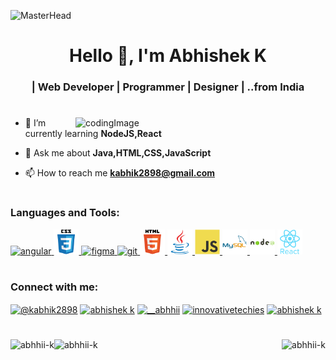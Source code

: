 ![MasterHead](https://1.bp.blogspot.com/-7A4WynwLsMw/XbBpCXG8fHI/AAAAAAAAMt4/uOa1bpLskYgrwGbllhSu2SDj_Mig8SXJQCLcBGAsYHQ/s1600/2000_600px.gif)
<h1 align="center">Hello 👋, I'm <span color="#ffae00" font-height="50">Abhishek K</span></h1>
<h3 align="center">| Web Developer | Programmer | Designer |   ..from India</h3>
<h1></h1>
<h3></h3>
<img align="right" width="400" src="https://i.pinimg.com/originals/84/88/9a/84889ad9e996c2c74ffdf33e73378c66.gif" alt="codingImage">
<h3></h3>


- 🌱 I’m currently learning **NodeJS,React**

- 💬 Ask me about **Java,HTML,CSS,JavaScript**

- 📫 How to reach me **kabhik2898@gmail.com**

<h1></h1>


<h3 align="left">Languages and Tools:</h3>
<p align="left"> <a href="https://angular.io" target="_blank" rel="noreferrer"> <img src="https://angular.io/assets/images/logos/angular/angular.svg" alt="angular" width="40" height="40"/> </a> <a href="https://www.w3schools.com/css/" target="_blank" rel="noreferrer"> <img src="https://raw.githubusercontent.com/devicons/devicon/master/icons/css3/css3-original-wordmark.svg" alt="css3" width="40" height="40"/> </a> <a href="https://www.figma.com/" target="_blank" rel="noreferrer"> <img src="https://www.vectorlogo.zone/logos/figma/figma-icon.svg" alt="figma" width="40" height="40"/> </a> <a href="https://git-scm.com/" target="_blank" rel="noreferrer"> <img src="https://www.vectorlogo.zone/logos/git-scm/git-scm-icon.svg" alt="git" width="40" height="40"/> </a> <a href="https://www.w3.org/html/" target="_blank" rel="noreferrer"> <img src="https://raw.githubusercontent.com/devicons/devicon/master/icons/html5/html5-original-wordmark.svg" alt="html5" width="40" height="40"/> </a> <a href="https://www.java.com" target="_blank" rel="noreferrer"> <img src="https://raw.githubusercontent.com/devicons/devicon/master/icons/java/java-original.svg" alt="java" width="40" height="40"/> </a> <a href="https://developer.mozilla.org/en-US/docs/Web/JavaScript" target="_blank" rel="noreferrer"> <img src="https://raw.githubusercontent.com/devicons/devicon/master/icons/javascript/javascript-original.svg" alt="javascript" width="40" height="40"/> </a> <a href="https://www.mysql.com/" target="_blank" rel="noreferrer"> <img src="https://raw.githubusercontent.com/devicons/devicon/master/icons/mysql/mysql-original-wordmark.svg" alt="mysql" width="40" height="40"/> </a> <a href="https://nodejs.org" target="_blank" rel="noreferrer"> <img src="https://raw.githubusercontent.com/devicons/devicon/master/icons/nodejs/nodejs-original-wordmark.svg" alt="nodejs" width="40" height="40"/> </a> <a href="https://reactjs.org/" target="_blank" rel="noreferrer"> <img src="https://raw.githubusercontent.com/devicons/devicon/master/icons/react/react-original-wordmark.svg" alt="react" width="40" height="40"/> </a> </p>

<h1></h1> 

<h3 align="left">Connect with me:</h3>
<p align="left">
<a href="https://codepen.io/kabhik2898" target="blank"><img align="center" src="https://raw.githubusercontent.com/rahuldkjain/github-profile-readme-generator/master/src/images/icons/Social/codepen.svg" alt="@kabhik2898" height="30" width="40" /></a>
<a href="https://www.linkedin.com/in/kabhik2898/" target="blank"><img align="center" src="https://raw.githubusercontent.com/rahuldkjain/github-profile-readme-generator/master/src/images/icons/Social/linked-in-alt.svg" alt="abhishek k" height="30" width="40" /></a>
<a href="https://instagram.com/__abhhii" target="blank"><img align="center" src="https://raw.githubusercontent.com/rahuldkjain/github-profile-readme-generator/master/src/images/icons/Social/instagram.svg" alt="__abhhii" height="30" width="40" /></a>
<a href="https://www.youtube.com/channel/UCDgkdXP7Xc7kjFT2y8GrP6w" target="blank"><img align="center" src="https://raw.githubusercontent.com/rahuldkjain/github-profile-readme-generator/master/src/images/icons/Social/youtube.svg" alt="innovativetechies" height="30" width="40" /></a>
<a href="https://www.hackerrank.com/kabhik2898" target="blank"><img align="center" src="https://raw.githubusercontent.com/rahuldkjain/github-profile-readme-generator/master/src/images/icons/Social/hackerrank.svg" alt="abhishek k" height="30" width="40" /></a>
</p>

<h1></h1> 

<p><img align="left" src="https://github-readme-stats.vercel.app/api/top-langs?username=abhhii-k&show_icons=true&locale=en&layout=compact" alt="abhhii-k" /></p>



<p><img align="right" src="https://github-readme-streak-stats.herokuapp.com/?user=abhhii-k&" alt="abhhii-k" /></p>


<h1></h1> 
<p>&nbsp;<img align="left" src="https://github-readme-stats.vercel.app/api?username=abhhii-k&show_icons=true&locale=en" alt="abhhii-k" /></p>


